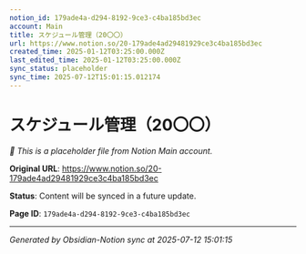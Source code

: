 ```yaml
---
notion_id: 179ade4a-d294-8192-9ce3-c4ba185bd3ec
account: Main
title: スケジュール管理（20〇〇）
url: https://www.notion.so/20-179ade4ad29481929ce3c4ba185bd3ec
created_time: 2025-01-12T03:25:00.000Z
last_edited_time: 2025-01-12T03:25:00.000Z
sync_status: placeholder
sync_time: 2025-07-12T15:01:15.012174
---
```


# スケジュール管理（20〇〇）

*🔄 This is a placeholder file from Notion Main account.*

**Original URL**: https://www.notion.so/20-179ade4ad29481929ce3c4ba185bd3ec

**Status**: Content will be synced in a future update.

**Page ID**: `179ade4a-d294-8192-9ce3-c4ba185bd3ec`

---

*Generated by Obsidian-Notion sync at 2025-07-12 15:01:15*
